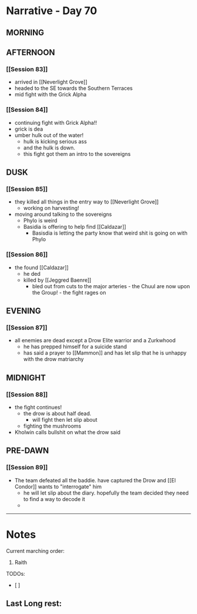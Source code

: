 # Narrative - Day 70

## MORNING

## AFTERNOON
### [[Session 83]]
- arrived in [[Neverlight Grove]]
- headed to the SE towards the Southern Terraces
- mid fight with the Grick Alpha
### [[Session 84]]
- continuing fight with Grick Alpha!!
- grick is dea
- umber hulk out of the water!
    - hulk is kicking serious ass
    - and the hulk is down.
    - this fight got them an intro to the sovereigns

## DUSK
### [[Session 85]]
- they killed all things in the entry way to [[Neverlight Grove]]
    - working on harvesting!
- moving around talking to the sovereigns
    - Phylo is weird
    - Basidia is offering to help find [[Caldazar]]
        - Basisdia is letting the party know that weird shit is going on with Phylo
### [[Session 86]]
   - the found [[Caldazar]]
        - he ded
        - killed by [[Jeggred Baenre]]
            - bled out from cuts to the major arteries
    - the Chuul are now upon the Group!
    - the fight rages on 

## EVENING
### [[Session 87]]
- all enemies are dead except a Drow Elite warrior and a Zurkwhood
     - he has prepped himself for a suicide stand
     - has said a prayer to [[Mammon]] and has let slip that he is unhappy with the drow matriarchy

## MIDNIGHT
### [[Session 88]]
- the fight continues!
    - the drow is about half dead.
        - will fight then let slip about 
    - fighting the mushrooms
- Kholwin calls bullshit on what the drow said

## PRE-DAWN
### [[Session 89]]
- The team defeated all the baddie. have captured the Drow and [[El Condor]] wants to "interrogate" him
    - he will let slip about the diary. hopefully the team decided they need to find a way to decode it
    - 
___
# Notes
Current marching order:
1. Raith

TODOs:
- [ ] 
  
Last Long rest:
- 